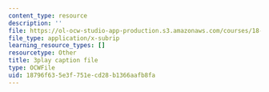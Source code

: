 ```yaml
---
content_type: resource
description: ''
file: https://ol-ocw-studio-app-production.s3.amazonaws.com/courses/18-02-multivariable-calculus-fall-2007/18796f635e3f751ecd28b1366aafb8fa_UYe98CcxPbs.srt
file_type: application/x-subrip
learning_resource_types: []
resourcetype: Other
title: 3play caption file
type: OCWFile
uid: 18796f63-5e3f-751e-cd28-b1366aafb8fa
---
```

